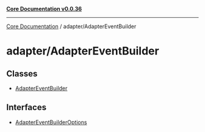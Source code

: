 [**Core Documentation v0.0.36**](../../README.md)

***

[Core Documentation](../../modules.md) / adapter/AdapterEventBuilder

# adapter/AdapterEventBuilder

## Classes

- [AdapterEventBuilder](classes/AdapterEventBuilder.md)

## Interfaces

- [AdapterEventBuilderOptions](interfaces/AdapterEventBuilderOptions.md)
